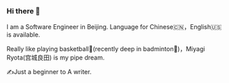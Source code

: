 ### Hi there 👋

I am a Software Engineer in Beijing. Language for Chinese🇨🇳，English🇺🇸 is available.

Really like playing basketball🏀(recently deep in badminton🏸️)，Miyagi Ryota(宫城良田) is my pipe dream.

✍️Just a beginner to A writer.
